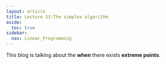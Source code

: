 ```yaml
---
layout: article
title: Lecture 13:The simplex algorithm
aside:
  toc: true
sidebar:
  nav: Linear_Programming
---
```


This blog is talking about the <b>when</b> there exists <b>extreme points</b>.

<!--more--> 
